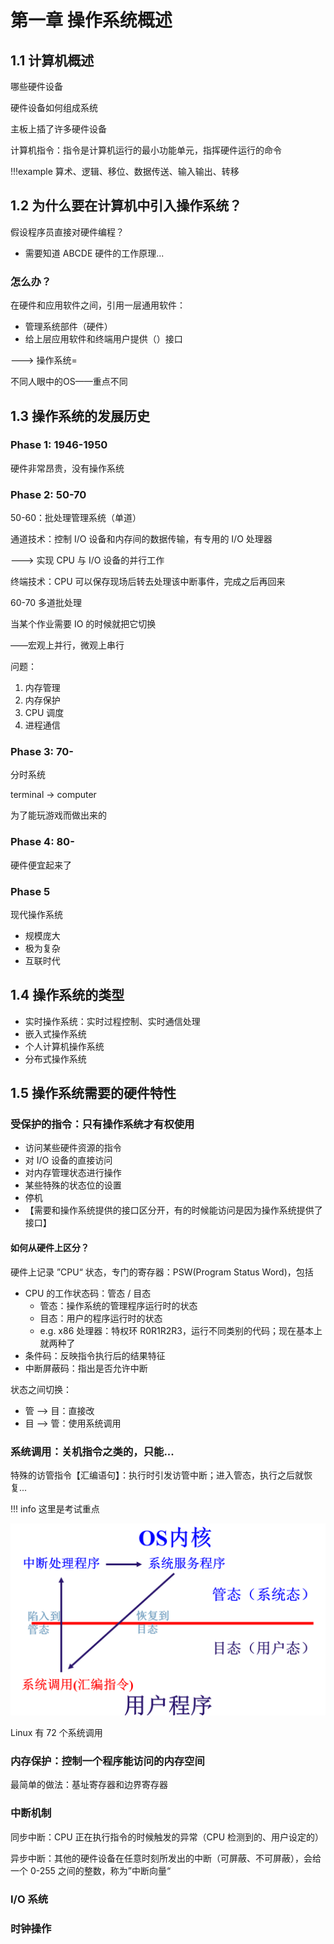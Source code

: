 # 第一章 操作系统概述

## 1.1 计算机概述

哪些硬件设备

硬件设备如何组成系统

主板上插了许多硬件设备

计算机指令：指令是计算机运行的最小功能单元，指挥硬件运行的命令

!!!example
    算术、逻辑、移位、数据传送、输入输出、转移

## 1.2 为什么要在计算机中引入操作系统？

假设程序员直接对硬件编程？

* 需要知道 ABCDE 硬件的工作原理...

### 怎么办？

在硬件和应用软件之间，引用一层通用软件：

+ 管理系统部件（硬件）
+ 给上层应用软件和终端用户提供（）接口

---> 操作系统=

不同人眼中的OS——重点不同

## 1.3 操作系统的发展历史

### Phase 1: 1946-1950

硬件非常昂贵，没有操作系统

### Phase 2: 50-70

50-60：批处理管理系统（单道）

通道技术：控制 I/O 设备和内存间的数据传输，有专用的 I/O 处理器

---> 实现 CPU 与 I/O 设备的并行工作

终端技术：CPU 可以保存现场后转去处理该中断事件，完成之后再回来

60-70 多道批处理

当某个作业需要 IO 的时候就把它切换

——宏观上并行，微观上串行

问题：

1. 内存管理
2. 内存保护
3. CPU 调度
4. 进程通信

### Phase 3: 70-

分时系统

terminal -> computer

为了能玩游戏而做出来的

### Phase 4: 80-

硬件便宜起来了

### Phase 5

现代操作系统

+ 规模庞大
+ 极为复杂
+ 互联时代

## 1.4 操作系统的类型

+ 实时操作系统：实时过程控制、实时通信处理
+ 嵌入式操作系统
+ 个人计算机操作系统
+ 分布式操作系统

## 1.5 操作系统需要的硬件特性

### 受保护的指令：只有操作系统才有权使用

- 访问某些硬件资源的指令
- 对 I/O 设备的直接访问
- 对内存管理状态进行操作
- 某些特殊的状态位的设置
- 停机
- 【需要和操作系统提供的接口区分开，有的时候能访问是因为操作系统提供了接口】

#### 如何从硬件上区分？

硬件上记录 ”CPU“ 状态，专门的寄存器：PSW(Program Status Word)，包括 

- CPU 的工作状态码：管态 / 目态
    - 管态：操作系统的管理程序运行时的状态 
    - 目态：用户的程序运行时的状态
    - e.g. x86 处理器：特权环 R0R1R2R3，运行不同类别的代码；现在基本上就两种了
- 条件码：反映指令执行后的结果特征
- 中断屏蔽码：指出是否允许中断

状态之间切换：

+ 管 --> 目：直接改
+ 目 --> 管：使用系统调用

### 系统调用：关机指令之类的，只能...

特殊的访管指令【汇编语句】：执行时引发访管中断；进入管态，执行之后就恢复...

!!! info
    这里是考试重点

![image-20220113210930402](image-20220113.png)

Linux 有 72 个系统调用

### 内存保护：控制一个程序能访问的内存空间

最简单的做法：基址寄存器和边界寄存器

### 中断机制

同步中断：CPU 正在执行指令的时候触发的异常（CPU 检测到的、用户设定的）

异步中断：其他的硬件设备在任意时刻所发出的中断（可屏蔽、不可屏蔽），会给一个 0-255 之间的整数，称为”中断向量“

### I/O 系统

### 时钟操作